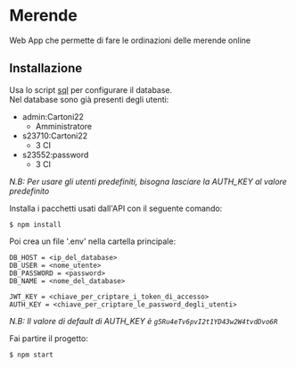 # Merende
Web App che permette di fare le ordinazioni delle merende online

## Installazione
Usa lo script [sql](https://github.com/Pippopad/Merende/blob/master/merende.sql) per configurare il database.  
Nel database sono già presenti degli utenti:
  - admin:Cartoni22
      - Amministratore
  - s23710:Cartoni22
      - 3 CI
  - s23552:password
      - 3 CI

*N.B: Per usare gli utenti predefiniti, bisogna lasciare la AUTH_KEY al valore predefinito*

Installa i pacchetti usati dall'API con il seguente comando:
```shell
$ npm install
```

Poi crea un file '.env' nella cartella principale:
```code
DB_HOST = <ip_del_database>
DB_USER = <nome_utente>
DB_PASSWORD = <password>
DB_NAME = <nome_del_database>

JWT_KEY = <chiave_per_criptare_i_token_di_accesso>
AUTH_KEY = <chiave_per_criptare_le_password_degli_utenti>
```
*N.B: Il valore di default di AUTH_KEY è `g5Ru4eTv6pvI2t1YD43w2W4tvdDvo6R`*

Fai partire il progetto:
```shell
$ npm start
```